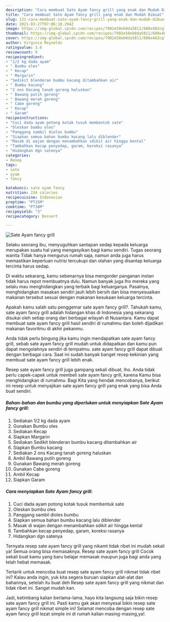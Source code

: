 ```yaml
---
description: "Cara membuat Sate Ayam fancy grill yang enak dan Mudah Dibuat"
title: "Cara membuat Sate Ayam fancy grill yang enak dan Mudah Dibuat"
slug: 121-cara-membuat-sate-ayam-fancy-grill-yang-enak-dan-mudah-dibuat
date: 2021-03-27T07:06:18.294Z
image: https://img-global.cpcdn.com/recipes/7902e58eb0da5811/680x482cq70/sate-ayam-fancy-grill-foto-resep-utama.jpg
thumbnail: https://img-global.cpcdn.com/recipes/7902e58eb0da5811/680x482cq70/sate-ayam-fancy-grill-foto-resep-utama.jpg
cover: https://img-global.cpcdn.com/recipes/7902e58eb0da5811/680x482cq70/sate-ayam-fancy-grill-foto-resep-utama.jpg
author: Virginia Reynolds
ratingvalue: 3.6
reviewcount: 9
recipeingredient:
- "1/2 kg dada ayam"
- " Bumbu oles"
- " Kecap"
- " Margarin"
- "Sedikit blenderan bumbu kacang ditambahkan air"
- " Bumbu kacang"
- "2 ons Kacang tanah goreng haluskan"
- " Bawang putih goreng"
- " Bawang merah goreng"
- " Cabe goreng"
- " Kecap"
- " Garam"
recipeinstructions:
- "Cuci dada ayam potong kotak tusuk membentuk sate"
- "Oleskan bumbu oles"
- "Panggang sambil dioles bumbu"
- "Siapkan semua bahan bumbu kacang lalu diblender"
- "Masak di wajan dengan menambahkan sdikit air hingga kental"
- "Tambahkan kecap penyedap, garam, koreksi rasanya"
- "Hidangkan dgn satenya"
categories:
- Resep
tags:
- sate
- ayam
- fancy

katakunci: sate ayam fancy 
nutrition: 234 calories
recipecuisine: Indonesian
preptime: "PT15M"
cooktime: "PT38M"
recipeyield: "3"
recipecategory: Dessert

---
```



![Sate Ayam fancy grill](https://img-global.cpcdn.com/recipes/7902e58eb0da5811/680x482cq70/sate-ayam-fancy-grill-foto-resep-utama.jpg)

Selaku seorang ibu, menyuguhkan santapan sedap kepada keluarga merupakan suatu hal yang mengasyikan bagi kamu sendiri. Tugas seorang  wanita Tidak hanya mengurus rumah saja, namun anda juga harus memastikan keperluan nutrisi tercukupi dan olahan yang disantap keluarga tercinta harus sedap.

Di waktu  sekarang, kamu sebenarnya bisa mengorder panganan instan tidak harus repot membuatnya dulu. Namun banyak juga lho mereka yang selalu mau menghidangkan yang terbaik bagi keluarganya. Pasalnya, menghidangkan masakan sendiri jauh lebih bersih dan bisa menyesuaikan makanan tersebut sesuai dengan makanan kesukaan keluarga tercinta. 



Apakah kamu salah satu penggemar sate ayam fancy grill?. Tahukah kamu, sate ayam fancy grill adalah hidangan khas di Indonesia yang sekarang disukai oleh setiap orang dari berbagai wilayah di Nusantara. Kamu dapat membuat sate ayam fancy grill hasil sendiri di rumahmu dan boleh dijadikan makanan favoritmu di akhir pekanmu.

Anda tidak perlu bingung jika kamu ingin mendapatkan sate ayam fancy grill, sebab sate ayam fancy grill mudah untuk didapatkan dan kamu pun dapat mengolahnya sendiri di tempatmu. sate ayam fancy grill dapat dibuat dengan berbagai cara. Saat ini sudah banyak banget resep kekinian yang membuat sate ayam fancy grill lebih enak.

Resep sate ayam fancy grill juga gampang sekali dibuat, lho. Anda tidak perlu capek-capek untuk membeli sate ayam fancy grill, karena Kamu bisa menghidangkan di rumahmu. Bagi Kita yang hendak mencobanya, berikut ini resep untuk menyajikan sate ayam fancy grill yang enak yang bisa Anda buat sendiri.

<!--inarticleads1-->

##### Bahan-bahan dan bumbu yang diperlukan untuk menyiapkan Sate Ayam fancy grill:

1. Sediakan 1/2 kg dada ayam
1. Gunakan  Bumbu oles
1. Sediakan  Kecap
1. Siapkan  Margarin
1. Sediakan Sedikit blenderan bumbu kacang ditambahkan air
1. Siapkan  Bumbu kacang
1. Sediakan 2 ons Kacang tanah goreng haluskan
1. Ambil  Bawang putih goreng
1. Gunakan  Bawang merah goreng
1. Gunakan  Cabe goreng
1. Ambil  Kecap
1. Siapkan  Garam




<!--inarticleads2-->

##### Cara menyiapkan Sate Ayam fancy grill:

1. Cuci dada ayam potong kotak tusuk membentuk sate
1. Oleskan bumbu oles
1. Panggang sambil dioles bumbu
1. Siapkan semua bahan bumbu kacang lalu diblender
1. Masak di wajan dengan menambahkan sdikit air hingga kental
1. Tambahkan kecap penyedap, garam, koreksi rasanya
1. Hidangkan dgn satenya




Ternyata resep sate ayam fancy grill yang nikamt tidak ribet ini mudah sekali ya! Semua orang bisa memasaknya. Resep sate ayam fancy grill Cocok sekali buat kamu yang baru belajar memasak maupun juga bagi anda yang telah hebat memasak.

Tertarik untuk mencoba buat resep sate ayam fancy grill nikmat tidak ribet ini? Kalau anda ingin, yuk kita segera buruan siapkan alat-alat dan bahannya, setelah itu buat deh Resep sate ayam fancy grill yang nikmat dan tidak ribet ini. Sangat mudah kan. 

Jadi, ketimbang kalian berlama-lama, hayo kita langsung saja bikin resep sate ayam fancy grill ini. Pasti kamu gak akan menyesal bikin resep sate ayam fancy grill nikmat simple ini! Selamat mencoba dengan resep sate ayam fancy grill lezat simple ini di rumah kalian masing-masing,ya!.

